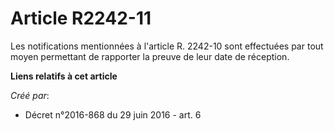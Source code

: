 # Article R2242-11

Les notifications mentionnées à l'article R. 2242-10 sont effectuées par tout moyen permettant de rapporter la preuve de leur
date de réception.

**Liens relatifs à cet article**

_Créé par_:

  - Décret n°2016-868 du 29 juin 2016 - art. 6
